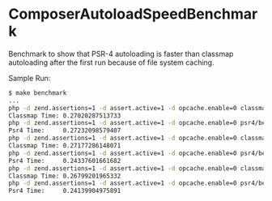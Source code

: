 # ComposerAutoloadSpeedBenchmark

Benchmark to show that PSR-4 autoloading is faster than classmap autoloading after the first run because of file system caching.

Sample Run:

```bash
$ make benchmark
...
php -d zend.assertions=1 -d assert.active=1 -d opcache.enable=0 classmap/benchmark.php
Classmap Time: 0.27020287513733
php -d zend.assertions=1 -d assert.active=1 -d opcache.enable=0 psr4/benchmark.php
Psr4 Time:     0.27232098579407
php -d zend.assertions=1 -d assert.active=1 -d opcache.enable=0 classmap/benchmark.php
Classmap Time: 0.27177286148071
php -d zend.assertions=1 -d assert.active=1 -d opcache.enable=0 psr4/benchmark.php
Psr4 Time:     0.24337601661682
php -d zend.assertions=1 -d assert.active=1 -d opcache.enable=0 classmap/benchmark.php
Classmap Time: 0.26799201965332
php -d zend.assertions=1 -d assert.active=1 -d opcache.enable=0 psr4/benchmark.php
Psr4 Time:     0.24139904975891

```
